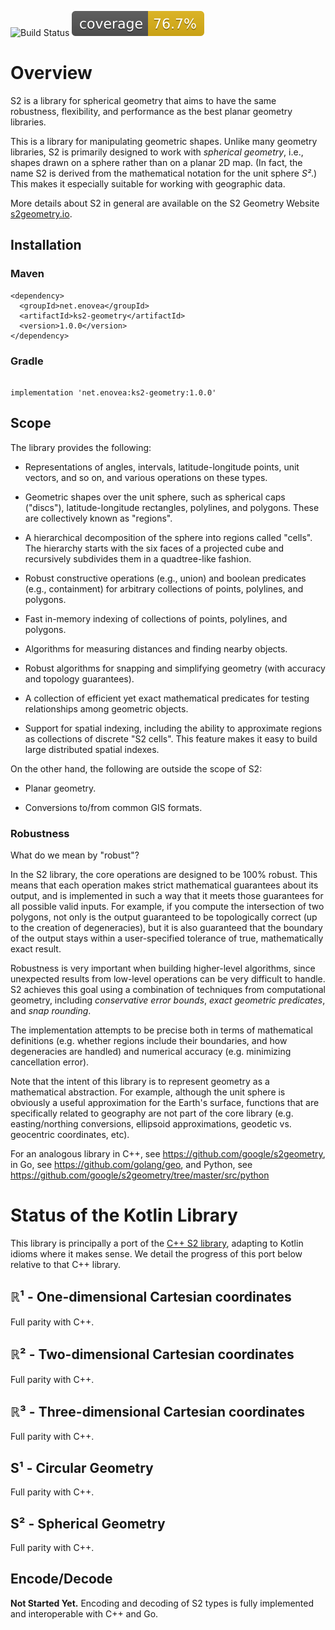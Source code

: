 ![Build Status](https://github.com/Enovea/s2-geometry-kotlin/actions/workflows/maven.yml/badge.svg) ![Coverage](.github/badges/jacoco.svg)


# Overview

S2 is a library for spherical geometry that aims to have the same robustness,
flexibility, and performance as the best planar geometry libraries.

This is a library for manipulating geometric shapes. Unlike many geometry
libraries, S2 is primarily designed to work with _spherical geometry_, i.e.,
shapes drawn on a sphere rather than on a planar 2D map. (In fact, the name S2
is derived from the mathematical notation for the unit sphere *S²*.) This makes
it especially suitable for working with geographic data.

More details about S2 in general are available on the S2 Geometry Website
[s2geometry.io](https://s2geometry.io/).
## Installation

### Maven

```
<dependency>
  <groupId>net.enovea</groupId>
  <artifactId>ks2-geometry</artifactId>
  <version>1.0.0</version>
</dependency>
```

### Gradle
```

implementation 'net.enovea:ks2-geometry:1.0.0'
```

## Scope

The library provides the following:

*   Representations of angles, intervals, latitude-longitude points, unit
    vectors, and so on, and various operations on these types.

*   Geometric shapes over the unit sphere, such as spherical caps ("discs"),
    latitude-longitude rectangles, polylines, and polygons. These are
    collectively known as "regions".

*   A hierarchical decomposition of the sphere into regions called "cells". The
    hierarchy starts with the six faces of a projected cube and recursively
    subdivides them in a quadtree-like fashion.

*   Robust constructive operations (e.g., union) and boolean predicates (e.g.,
    containment) for arbitrary collections of points, polylines, and polygons.

*   Fast in-memory indexing of collections of points, polylines, and polygons.

*   Algorithms for measuring distances and finding nearby objects.

*   Robust algorithms for snapping and simplifying geometry (with accuracy and
    topology guarantees).

*   A collection of efficient yet exact mathematical predicates for testing
    relationships among geometric objects.

*   Support for spatial indexing, including the ability to approximate regions
    as collections of discrete "S2 cells". This feature makes it easy to build
    large distributed spatial indexes.

On the other hand, the following are outside the scope of S2:

*   Planar geometry.

*   Conversions to/from common GIS formats.

### Robustness

What do we mean by "robust"?

In the S2 library, the core operations are designed to be 100% robust. This
means that each operation makes strict mathematical guarantees about its output,
and is implemented in such a way that it meets those guarantees for all possible
valid inputs. For example, if you compute the intersection of two polygons, not
only is the output guaranteed to be topologically correct (up to the creation of
degeneracies), but it is also guaranteed that the boundary of the output stays
within a user-specified tolerance of true, mathematically exact result.

Robustness is very important when building higher-level algorithms, since
unexpected results from low-level operations can be very difficult to handle. S2
achieves this goal using a combination of techniques from computational
geometry, including *conservative error bounds*, *exact geometric predicates*,
and *snap rounding*.

The implementation attempts to be precise both in terms of mathematical
definitions (e.g. whether regions include their boundaries, and how degeneracies
are handled) and numerical accuracy (e.g. minimizing cancellation error).

Note that the intent of this library is to represent geometry as a mathematical
abstraction. For example, although the unit sphere is obviously a useful
approximation for the Earth's surface, functions that are specifically related
to geography are not part of the core library (e.g. easting/northing
conversions, ellipsoid approximations, geodetic vs. geocentric coordinates,
etc).

For an analogous library in C++, see https://github.com/google/s2geometry, in
Go, see https://github.com/golang/geo, and Python, see
https://github.com/google/s2geometry/tree/master/src/python

# Status of the Kotlin Library

This library is principally a port of the
[C++ S2 library](https://github.com/google/s2geometry), adapting to Kotlin idioms
where it makes sense. We detail the progress of this port below relative to that
C++ library.

## ℝ¹ - One-dimensional Cartesian coordinates

Full parity with C++.

## ℝ² - Two-dimensional Cartesian coordinates

Full parity with C++.

## ℝ³ - Three-dimensional Cartesian coordinates

Full parity with C++.

## S¹ - Circular Geometry

Full parity with C++.

## S² - Spherical Geometry

Full parity with C++.

## Encode/Decode

**Not Started Yet.**
Encoding and decoding of S2 types is fully implemented and interoperable with
C++ and Go.
